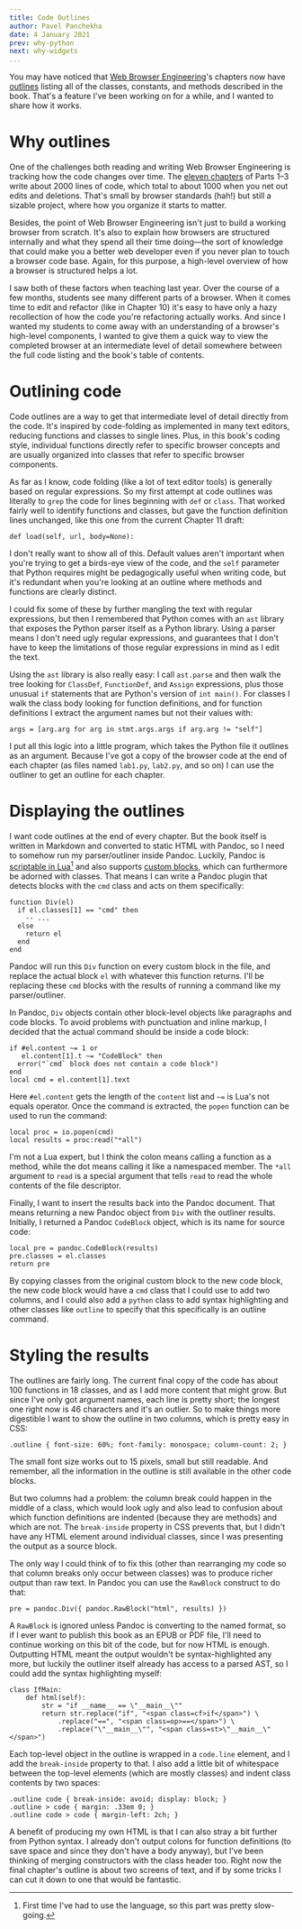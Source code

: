```yaml
---
title: Code Outlines
author: Pavel Panchekha
date: 4 January 2021
prev: why-python
next: why-widgets
...
```


You may have noticed that [Web Browser Engineering](../)'s chapters
now have [outlines][ex-outline] listing all of the classes, constants,
and methods described in the book. That's a feature I've been working
on for a while, and I wanted to share how it works.

[ex-outline]: https://browser.engineering/text.html#outline


# Why outlines

One of the challenges both reading and writing Web Browser Engineering
is tracking how the code changes over time. The [eleven chapters](../)
of Parts 1–3 write about 2000 lines of code, which total to about 1000
when you net out edits and deletions. That's small by browser
standards (hah!) but still a sizable project, where how you organize
it starts to matter.

Besides, the point of Web Browser Engineering isn't just to build a
working browser from scratch. It's also to explain how browsers are
structured internally and what they spend all their time doing—the
sort of knowledge that could make you a better web developer even if
you never plan to touch a browser code base. Again, for this purpose,
a high-level overview of how a browser is structured helps a lot.

I saw both of these factors when teaching last year. Over the course
of a few months, students see many different parts of a browser. When
it comes time to edit and refactor (like in Chapter 10) it's
easy to have only a hazy recollection of how the code you're
refactoring actually works. And since I wanted my students to come
away with an understanding of a browser's high-level components, I
wanted to give them a quick way to view the completed browser at an
intermediate level of detail somewhere between the full code listing
and the book's table of contents.

# Outlining code

Code outlines are a way to get that intermediate level of detail
directly from the code. It's inspired by code-folding as implemented
in many text editors, reducing functions and classes to single lines.
Plus, in this book's coding style, individual functions directly refer
to specific browser concepts and are usually organized into classes
that refer to specific browser components.

As far as I know, code folding (like a lot of text editor tools) is
generally based on regular expressions. So my first attempt at code
outlines was literally to `grep` the code for lines beginning with
`def` or `class`. That worked fairly well to identify functions and
classes, but gave the function definition lines unchanged, like this
one from the current Chapter 11 draft:

    def load(self, url, body=None):

I don't really want to show all of this. Default values aren't
important when you're trying to get a birds-eye view of the code, and
the `self` parameter that Python requires might be pedagogically
useful when writing code, but it's redundant when you're looking at an
outline where methods and functions are clearly distinct.

I could fix some of these by further mangling the text with regular
expressions, but then I remembered that Python comes with an `ast`
library that exposes the Python parser itself as a Python library.
Using a parser means I don't need ugly regular expressions, and
guarantees that I don't have to keep the limitations of those regular
expressions in mind as I edit the text.

Using the `ast` library is also really easy: I call `ast.parse` and
then walk the tree looking for `ClassDef`, `FunctionDef`, and `Assign`
expressions, plus those unusual `if` statements that are Python's
version of `int main()`. For classes I walk the class body looking for
function definitions, and for function definitions I extract the
argument names but not their values with:

``` {.python}
args = [arg.arg for arg in stmt.args.args if arg.arg != "self"]
```

I put all this logic into a little program, which takes the Python
file it outlines as an argument. Because I've got a copy of the
browser code at the end of each chapter (as files named `lab1.py`,
`lab2.py`, and so on) I can use the outliner to get an outline for
each chapter.

# Displaying the outlines

I want code outlines at the end of every chapter. But the book itself
is written in Markdown and converted to static HTML with Pandoc, so I
need to somehow run my parser/outliner inside Pandoc. Luckily, Pandoc
is [scriptable in Lua][pandoc-lua][^1] and also supports [custom
blocks][pandoc-blocks], which can furthermore be adorned with classes.
That means I can write a Pandoc plugin that detects blocks with the
`cmd` class and acts on them specifically:

``` {.lua}
function Div(el)
  if el.classes[1] == "cmd" then
    -- ...
  else
    return el
  end
end
```

[pandoc-lua]: https://pandoc.org/lua-filters.html
[pandoc-blocks]: https://pandoc.org/MANUAL.html#divs-and-spans

[^1]: First time I've had to use the language, so this part was pretty
    slow-going.
    
Pandoc will run this `Div` function on every custom block in the file,
and replace the actual block `el` with whatever this function returns.
I'll be replacing these `cmd` blocks with the results of running a
command like my parser/outliner.

In Pandoc, `Div` objects contain other block-level objects like
paragraphs and code blocks. To avoid problems with punctuation and
inline markup, I decided that the actual command should be inside a
code block:

``` {.lua}
if #el.content ~= 1 or
   el.content[1].t ~= "CodeBlock" then
  error("`cmd` block does not contain a code block")
end
local cmd = el.content[1].text
```

Here `#el.content` gets the length of the `content` list and `~=` is
Lua's not equals operator. Once the command is extracted, the `popen`
function can be used to run the command:

``` {.lua}
local proc = io.popen(cmd)
local results = proc:read("*all")
```

I'm not a Lua expert, but I think the colon means calling a function as a
method, while the dot means calling it like a namespaced member. The
`*all` argument to `read` is a special argument that tells `read` to
read the whole contents of the file descriptor.

Finally, I want to insert the results back into the Pandoc document.
That means returning a new Pandoc object from `Div` with the outliner
results. Initially, I returned a Pandoc `CodeBlock` object, which is
its name for source code:

``` {.lua}
local pre = pandoc.CodeBlock(results)
pre.classes = el.classes
return pre
```

By copying classes from the original custom block to the new code
block, the new code block would have a `cmd` class that I could use to
add two columns, and I could also add a `python` class to add syntax
highlighting and other classes like `outline` to specify that this
specifically is an outline command.

# Styling the results

The outlines are fairly long. The current final copy of the code has
about 100 functions in 18 classes, and as I add more content that
might grow. But since I've only got argument names, each line is
pretty short; the longest one right now is 46 characters and it's an
outlier. So to make things more digestible I want to show the outline
in two columns, which is pretty easy in CSS:

``` {.css}
.outline { font-size: 60%; font-family: monospace; column-count: 2; }
```

The small font size works out to 15 pixels, small but still readable.
And remember, all the information in the outline is still available in
the other code blocks.

But two columns had a problem: the column break could happen in the
middle of a class, which would look ugly and also lead to confusion
about which function definitions are indented (because they are
methods) and which are not. The `break-inside` property in CSS
prevents that, but I didn't have any HTML element around individual
classes, since I was presenting the output as a source block.

The only way I could think of to fix this (other than rearranging my
code so that column breaks only occur between classes) was to
produce richer output than raw text. In Pandoc you can use the
`RawBlock` construct to do that:

``` {.lua}
pre = pandoc.Div({ pandoc.RawBlock("html", results) })
```

A `RawBlock` is ignored unless Pandoc is converting to the named
format, so if I ever want to publish this book as an EPUB or PDF file,
I'll need to continue working on this bit of the code, but for now
HTML is enough. Outputting HTML meant the output wouldn't be
syntax-highlighted any more, but luckily the outliner itself already
has access to a parsed AST, so I could add the syntax highlighting
myself:

``` {.python}
class IfMain:
    def html(self):
        str = "if __name__ == \"__main__\""
        return str.replace("if", "<span class=cf>if</span>") \
            .replace("==", "<span class=op>==</span>") \
            .replace("\"__main__\"", "<span class=st>\"__main__\"</span>")
```

Each top-level object in the outline is wrapped in a `code.line`
element, and I add the `break-inside` property to that. I also add a
little bit of whitespace between the top-level elements (which are
mostly classes) and indent class contents by two spaces:

``` {.css}
.outline code { break-inside: avoid; display: block; }
.outline > code { margin: .33em 0; }
.outline code > code { margin-left: 2ch; }
```

A benefit of producing my own HTML is that I can also stray a bit
further from Python syntax. I already don't output colons for function
definitions (to save space and since they don't have a body anyway),
but I've been thinking of merging constructors with the class header
too. Right now the final chapter's outline is about two screens of
text, and if by some tricks I can cut it down to one that would be
fantastic.
